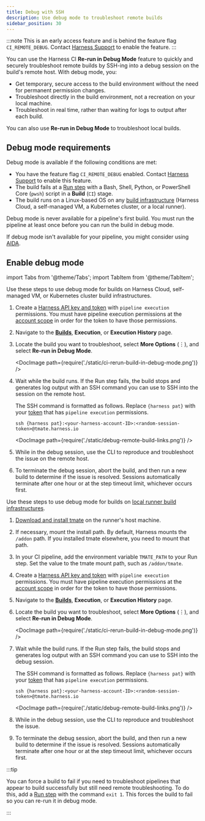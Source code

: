 ```yaml
---
title: Debug with SSH
description: Use debug mode to troubleshoot remote builds
sidebar_position: 30
---
```


:::note
This is an early access feature and is behind the feature flag `CI_REMOTE_DEBUG`. Contact [Harness Support](mailto:support@harness.io) to enable the feature.
:::

You can use the Harness CI **Re-run in Debug Mode** feature to quickly and securely troubleshoot remote builds by SSH-ing into a debug session on the build's remote host. With debug mode, you:

* Get temporary, secure access to the build environment without the need for permanent permission changes.
* Troubleshoot directly in the build environment, not a recreation on your local machine.
* Troubleshoot in real time, rather than waiting for logs to output after each build.

You can also use **Re-run in Debug Mode** to troubleshoot local builds.

<DocVideo src="https://www.youtube.com/watch?v=HcSYidJSvK8" />

## Debug mode requirements

Debug mode is available if the following conditions are met:

* You have the feature flag `CI_REMOTE_DEBUG` enabled. Contact [Harness Support](mailto:support@harness.io) to enable this feature.
* The build fails at a [Run step](../use-ci/run-step-settings.md) with a Bash, Shell, Python, or PowerShell Core (`pwsh`) script in a **Build** (`CI`) stage.
* The build runs on a Linux-based OS on any [build infrastructure](../use-ci/set-up-build-infrastructure/which-build-infrastructure-is-right-for-me.md) (Harness Cloud, a self-managed VM, a Kubernetes cluster, or a local runner).

Debug mode is never available for a pipeline's first build. You must run the pipeline at least once before you can run the build in debug mode.

If debug mode isn't available for your pipeline, you might consider using [AIDA](./aida.md).

## Enable debug mode

import Tabs from '@theme/Tabs';
import TabItem from '@theme/TabItem';

<Tabs>
<TabItem value="remote" label="Remote builds" default>

Use these steps to use debug mode for builds on Harness Cloud, self-managed VM, or Kubernetes cluster build infrastructures.

1. Create a [Harness API key and token](/docs/platform/automation/api/add-and-manage-api-keys) with `pipeline execution` permissions. You must have pipeline execution permissions at the [account scope](/docs/platform/role-based-access-control/rbac-in-harness#permissions-hierarchy-scopes) in order for the token to have those permissions.
2. Navigate to the [**Builds**](/docs/continuous-integration/use-ci/viewing-builds.md), **Execution**, or **Execution History** page.
3. Locate the build you want to troubleshoot, select **More Options** (&vellip;), and select **Re-run in Debug Mode**.

   <!-- ![Using the build's More Options menu to trigger debug mode.](./static/ci-rerun-build-in-debug-mode.png) -->

   <DocImage path={require('./static/ci-rerun-build-in-debug-mode.png')} />

4. Wait while the build runs. If the Run step fails, the build stops and generates log output with an SSH command you can use to SSH into the session on the remote host.

   The SSH command is formatted as follows. Replace `{harness pat}` with your [token](/docs/platform/automation/api/add-and-manage-api-keys) that has `pipeline execution` permissions.

   ```
   ssh {harness pat}:<your-harness-account-ID>:<random-session-token>@tmate.harness.io
   ```

   <!-- ![](./static/debug-remote-build-links.png) -->

   <DocImage path={require('./static/debug-remote-build-links.png')} />

5. While in the debug session, use the CLI to reproduce and troubleshoot the issue on the remote host.
6. To terminate the debug session, abort the build, and then run a new build to determine if the issue is resolved. Sessions automatically terminate after one hour or at the step timeout limit, whichever occurs first.

</TabItem>
<TabItem value="local" label="Local builds">

Use these steps to use debug mode for builds on [local runner build infrastructures](/docs/continuous-integration/use-ci/set-up-build-infrastructure/define-a-docker-build-infrastructure).

1. [Download and install tmate](https://github.com/harness/tmate/releases/download/1.0/tmate-1.0-static-linux-amd64.tar.xz) on the runner's host machine.
2. If necessary, mount the install path. By default, Harness mounts the `/addon` path. If you installed tmate elsewhere, you need to mount that path.
3. In your CI pipeline, add the environment variable `TMATE_PATH` to your Run step. Set the value to the tmate mount path, such as `/addon/tmate`.
4. Create a [Harness API key and token](/docs/platform/automation/api/add-and-manage-api-keys) with `pipeline execution` permissions. You must have pipeline execution permissions at the [account scope](/docs/platform/role-based-access-control/rbac-in-harness#permissions-hierarchy-scopes) in order for the token to have those permissions.
5. Navigate to the [**Builds**](/docs/continuous-integration/use-ci/viewing-builds.md), **Execution**, or **Execution History** page.
6. Locate the build you want to troubleshoot, select **More Options** (&vellip;), and select **Re-run in Debug Mode**.

   <!-- ![Using the build's More Options menu to trigger debug mode.](./static/ci-rerun-build-in-debug-mode.png) -->

   <DocImage path={require('./static/ci-rerun-build-in-debug-mode.png')} />

7. Wait while the build runs. If the Run step fails, the build stops and generates log output with an SSH command you can use to SSH into the debug session.

   The SSH command is formatted as follows. Replace `{harness pat}` with your [token](/docs/platform/automation/api/add-and-manage-api-keys) that has `pipeline execution` permissions.

   ```
   ssh {harness pat}:<your-harness-account-ID>:<random-session-token>@tmate.harness.io
   ```

   <!-- ![](./static/debug-remote-build-links.png) -->

   <DocImage path={require('./static/debug-remote-build-links.png')} />

8. While in the debug session, use the CLI to reproduce and troubleshoot the issue.
9. To terminate the debug session, abort the build, and then run a new build to determine if the issue is resolved. Sessions automatically terminate after one hour or at the step timeout limit, whichever occurs first.

</TabItem>
</Tabs>

:::tip

You can force a build to fail if you need to troubleshoot pipelines that appear to build successfully but still need remote troubleshooting. To do this, add a [Run step](/docs/continuous-integration/use-ci/run-step-settings.md) with the command `exit 1`. This forces the build to fail so you can re-run it in debug mode.

:::
